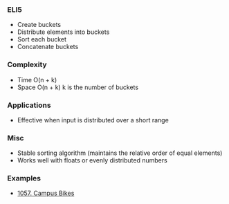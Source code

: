 ### ELI5
- Create buckets
- Distribute elements into buckets
- Sort each bucket
- Concatenate buckets

### Complexity
- Time O(n + k)
- Space O(n + k)
k is the number of buckets

### Applications
- Effective when input is distributed over a short range

### Misc
- Stable sorting algorithm (maintains the relative order of equal elements)
- Works well with floats or evenly distributed numbers

### Examples
- [1057. Campus Bikes](https://leetcode.com/problems/campus-bikes/description/)